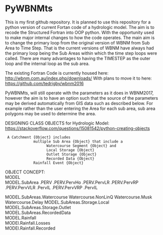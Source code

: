 
# PyWBNMts

This is my first github repository. It is planned to use this repository for a python version of current Fortan code of a hydrologic model.
The aim is to recode the Structured Fortran into OOP python. With the opportunity used to make major internal changes to how the code operates.
The main aim is to change the primary loop from the original version of WBNM from Sub Area to Time Step.
That is the current versions of WBNM have always had the primary loop being the Sub Areas within which the time step loops were called. There are many advantages to having the TIMESTEP as the outer loop and the internal loop as the sub area.

The existing Fortran Code is currently housed here: http://wbnm.com.au/index.php/downloads/
With plans to move it to here: https://github.com/tedrigby/wbnm2016 

PyWBNMts, will still operate with the parameters as it does in WBNM2017, however the aim is to have an option such that the source of the parameters may be derived automatically from GIS data such as described below. For example rather than the user entering the Area for each sub area, sub area polygons may be used to determine the area.

DESIGNING CLASS OBJECTS for Hydrologic Model:
https://stackoverflow.com/questions/15081542/python-creating-objects 

     A Catchment {Object} includes
                 multiple Sub Area {Object} that include a 
                       Watercourse Segment {Object} and
                       Local Storage {Object}
                       Outlet Storage {Object}
                       Recorded Data {Object}
                 Rainfall Event {Object}

  OBJECT CONCEPT:     
  MODEL      
  MODEL.SubArea
               .PERV
               .PERV.PervHo
               .PERV.PervLR
               .PERV.PervRP
               .PERV.PervVLR
                            .PervIL
               .PERV.PervVRP
                            .PervIL
               
  MODEL.SubAreas.Watercourse
                 Watercourse.NonLinQ
                 Watercourse.Musk
                 Watercourse.Delay
  MODEL.SubAreas.Storage.Local   
  MODEL.SubAreas.Storage.Outlet   
  MODEL.SubAreas.RecordedData   
  MODEL.Rainfall    
  MODEl.Rainfall.Losses    
  MODEl.Rainfall.Recorded   
